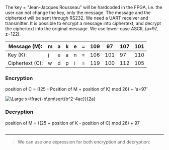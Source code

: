 The key = "Jean-Jacques Rousseau" will be hardcoded in the FPGA, i.e. the user can not change the key, only the message.
The message and the ciphertext will be sent through RS232. We need a UART receiver and transmitter. It is possible to encrypt a message into ciphertext, and decrypt the ciphertext into the original message. We use lower-case ASCII, (a=97, z=122).



| Message (M):     | m | a | k | e | = | 109 | 97  | 107 | 101 |
|---               |---|---|---|---|---|-----|-----|-----|-----|
| Key (K):         | j | e | a | n | = | 106 | 101 | 97  | 110 | 
| Ciphertext (C):  | w | d | p | i | = | 119 | 100 | 112 | 105 |


### Encryption
position of C = ((25 - Position of M + position of K) mod 26) + 'a=97' 

<img src="https://latex.codecogs.com/svg.latex?\Large&space;C_n=((25-M_n+K_n)\hspace{2mm}\textup{mod}\hspace{2mm}26)+97" title="\Large x=\frac{-b\pm\sqrt{b^2-4ac}}{2a}" />


### Decryption
position of M = ((25 + position of K - position of C) mod 26) + 97

<img src="https://latex.codecogs.com/svg.latex?\Large&space;M_n=((25+K_n-C_n)\hspace{2mm}\textup{mod}\hspace{2mm}26)+97" title="" />

---
> We can use one expression for both encryption and decryption:

<img src="https://latex.codecogs.com/svg.latex?\Large&space;text_{out}(n)=((25+K(n)-text_{in}(n))\hspace{2mm}\textup{mod}\hspace{2mm}26)+97" title="" />
